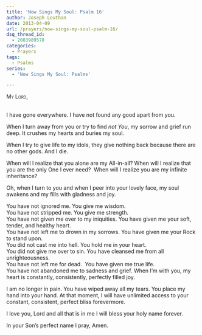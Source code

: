 ```yaml
---
title: 'Now Sings My Soul: Psalm 16'
author: Joseph Louthan
date: 2013-04-09
url: /prayers/now-sings-my-soul-psalm-16/
dsq_thread_id:
  - 2083989578
categories:
  - Prayers
tags:
  - Psalms
series:
  - 'Now Sings My Soul: Psalms'

---
```

<div style="font-variant: small-caps;">
  My Lord,
</div>
&nbsp;

I have gone everywhere. I have not found any good apart from you.

When I turn away from you or try to find _not You_, my sorrow and grief run deep. It crushes my hearts and buries my soul.

When I try to give life to my idols, they give nothing back because there are no other gods. And I die.

When will I realize that you alone are my All-in-all? When will I realize that you are the only One I ever need?  When will I realize you are my infinite inheritance?

Oh, when I turn to you and when I peer into your lovely face, my soul awakens and my fills with gladness and joy.

You have not ignored me. You give me wisdom.  
You have not stripped me. You give me strength.  
You have not given me over to my iniquities. You have given me your soft, tender, and healthy heart.  
You have not left me to drown in my sorrows. You have given me your Rock to stand upon.  
You did not cast me into hell. You hold me in your heart.  
You did not give me over to sin. You have cleansed me from all unrighteousness.  
You have not left me for dead.  You have given me true life.  
You have not abandoned me to sadness and grief. When I’m with you, my heart is constantly, consistently, perfectly filled joy.  

I am no longer in pain. You have wiped away all my tears. You place my hand into your hand. At that moment, I will have unlimited access to your constant, consistent, perfect bliss forevermore.

I love you, Lord and all that is in me I will bless your holy name forever.

In your Son’s perfect name I pray,
Amen.